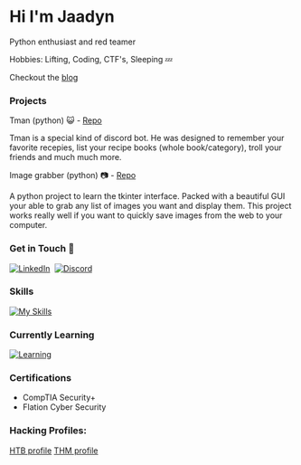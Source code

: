 # Hi I'm Jaadyn 

Python enthusiast and red teamer

Hobbies: Lifting, Coding, CTF's, Sleeping 💤

Checkout the [blog](https://ryushe.github.io/)

### Projects
Tman (python) 😺 - [Repo](https://github.com/Ryushe/Tman)

Tman is a special kind of discord bot. He was designed to remember your favorite recepies, list your recipe books (whole book/category), troll your friends and much much more.

Image grabber (python) 📷 - [Repo](https://github.com/Ryushe/imageGrabber)

A python project to learn the tkinter interface. Packed with a beautiful GUI your able to grab any list of images you want and display them. This project works really well if you want to quickly save images from the web to your computer.

### Get in Touch 🐇
[![LinkedIn](https://skillicons.dev/icons?i=linkedin)](https://linkedin.com/in/jaadyn-humphries)&nbsp;
[![Discord](https://skillicons.dev/icons?i=discord)](https://discord.com/users/885387221870473226) 


### Skills
[![My Skills](https://skillicons.dev/icons?i=python,vim,js,html,bash,css,linux,windows,github,bots,nodejs,react)](https://skillicons.dev)

### Currently Learning
[![Learning](https://skillicons.dev/icons?i=rust)](https://skillicons.dev)

### Certifications
* CompTIA Security+
* Flation Cyber Security

### Hacking Profiles:
[HTB profile](https://app.hackthebox.com/users/831456)
[THM profile](https://tryhackme.com/p/Ryushe)
